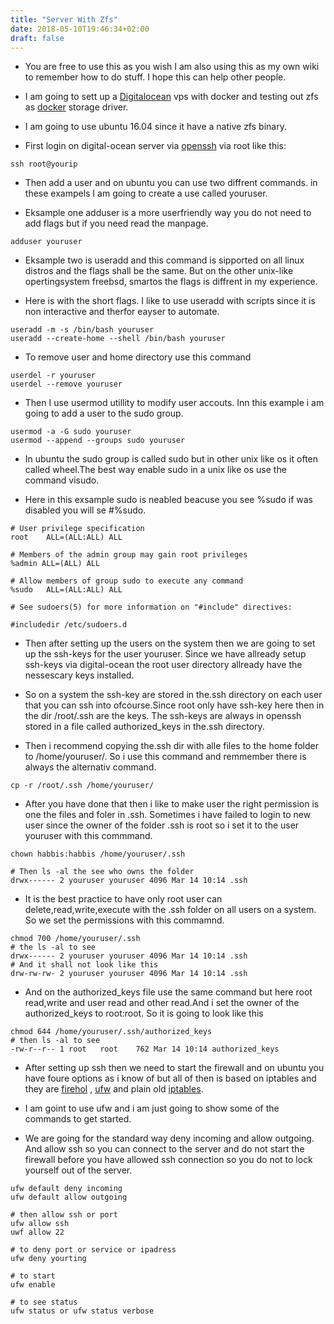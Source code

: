 ```yaml
---
title: "Server With Zfs"
date: 2018-05-10T19:46:34+02:00
draft: false 
---
```


- You are free to use this as you wish I am also using this as my own wiki to remember how to do stuff. I hope this can help other people.

- I am going to sett up a [Digitalocean](https://www.digitalocean.com/) vps with
docker and testing out zfs as [docker](https://docs.docker.com/storage/storagedriver/zfs-driver/) storage driver.

- I am going to use ubuntu 16.04 since it have a native zfs binary.

- First login on digital-ocean server via [openssh](https://www.digitalocean.com/community/tutorials/how-to-set-up-ssh-keys--2) via root like this:

```
ssh root@yourip
```

- Then add a user and on ubuntu you can use two diffrent commands.
in these exampels I am going to create a use called youruser.

- Eksample one adduser is a more userfriendly way
you do not need to add flags but if you need read the manpage.

```
adduser youruser
```

- Eksample two is useradd and this command is sipported on all linux distros
and the flags shall be the same. But on the other unix-like opertingsystem
freebsd, smartos the flags is diffrent in my experience.

- Here is with the short flags. I like to use useradd with scripts since
it is non interactive and therfor eayser to automate.
```
useradd -m -s /bin/bash youruser
useradd --create-home --shell /bin/bash youruser
```

- To remove user and home directory use this command
```
userdel -r youruser
userdel --remove youruser
```

- Then I use usermod utillity to modify user accouts.
Inn this example i am going to add a user to the sudo group.

```
usermod -a -G sudo youruser
usermod --append --groups sudo youruser

```

- In ubuntu the sudo group is called sudo but in other unix like os it
often called wheel.The best way enable sudo in a unix like
os use the command visudo.

- Here in this exsample sudo is neabled beacuse you see %sudo
if was disabled you will se #%sudo.

```
# User privilege specification
root    ALL=(ALL:ALL) ALL

# Members of the admin group may gain root privileges
%admin ALL=(ALL) ALL

# Allow members of group sudo to execute any command
%sudo   ALL=(ALL:ALL) ALL

# See sudoers(5) for more information on "#include" directives:

#includedir /etc/sudoers.d

```

- Then after setting up the users on the system then we are going to set up
the ssh-keys for the user youruser. Since we have allready setup ssh-keys
via digital-ocean the root user directory allready have the nessescary keys
installed.

- So on a system the ssh-key are stored in the.ssh directory on each user that
you can ssh into ofcourse.Since root only have ssh-key here then in the dir
/root/.ssh are the keys. The ssh-keys are always in openssh
stored in a file called authorized_keys in the.ssh directory.

- Then i recommend copying the.ssh dir with alle files to the home folder to
/home/youruser/. So i use this command and remmember there is always the
alternativ command.

```
cp -r /root/.ssh /home/youruser/

```

- After you have done that then i like to make user the right permission is one
the files and foler in .ssh. Sometimes i have failed to login to new user since
the owner of the folder .ssh is root so i set it to the user youruser with this
commmand.

```
chown habbis:habbis /home/youruser/.ssh

# Then ls -al the see who owns the folder
drwx------ 2 youruser youruser 4096 Mar 14 10:14 .ssh

```

- It is the best practice to have only root user can delete,read,write,execute
with the .ssh folder on all users on a system. So we set the permissions with
this commamnd.

```
chmod 700 /home/youruser/.ssh
# the ls -al to see
drwx------ 2 youruser youruser 4096 Mar 14 10:14 .ssh
# And it shall not look like this
drw-rw-rw- 2 youruser youruser 4096 Mar 14 10:14 .ssh
```
- And on the authorized_keys file use the same command but here
root read,write and user read and other read.And i set the owner of
the authorized_keys to root:root. So it is going to look like this

```
chmod 644 /home/youruser/.ssh/authorized_keys
# then ls -al to see
-rw-r--r-- 1 root   root    762 Mar 14 10:14 authorized_keys
```
- After setting up ssh then we need to start the firewall
and on ubuntu you have foure options as i know of but all
of then is based on iptables and they are [firehol](https://firehol.org/)
, [ufw](https://www.digitalocean.com/community/tutorials/how-to-set-up-a-firewall-with-ufw-on-ubuntu-14-04) and plain old [iptables](https://www.digitalocean.com/community/tutorials/iptables-essentials-common-firewall-rules-and-commands).

- I am goint to use ufw and i am just going to show some of the commands to get
started.

- We are going for the standard way deny incoming
and allow outgoing. And allow ssh so you can connect to
the server and do not start the firewall before you have
allowed ssh connection so you do not to lock yourself out of
the server.

```
ufw default deny incoming
ufw default allow outgoing

# then allow ssh or port
ufw allow ssh
uwf allow 22

# to deny port or service or ipadress
ufw deny yourting

# to start
ufw enable

# to see status
ufw status or ufw status verbose

```
